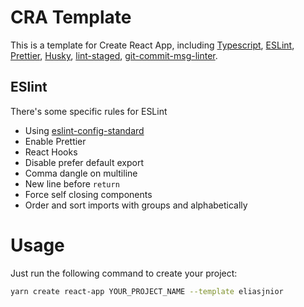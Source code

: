 # CRA Template

This is a template for Create React App, including [Typescript](https://github.com/microsoft/TypeScript), [ESLint](https://github.com/eslint/eslint), [Prettier](https://github.com/prettier/prettier), [Husky](https://github.com/typicode/husky), [lint-staged](https://github.com/okonet/lint-staged), [git-commit-msg-linter](https://github.com/legend80s/commit-msg-linter#readme).

## ESlint
There's some specific rules for ESLint

* Using [eslint-config-standard](https://github.com/standard/eslint-config-standard)
* Enable Prettier
* React Hooks
* Disable prefer default export
* Comma dangle on multiline
* New line before `return`
* Force self closing components
* Order and sort imports with groups and alphabetically

# Usage

Just run the following command to create your project:

```bash
yarn create react-app YOUR_PROJECT_NAME --template eliasjnior
```
